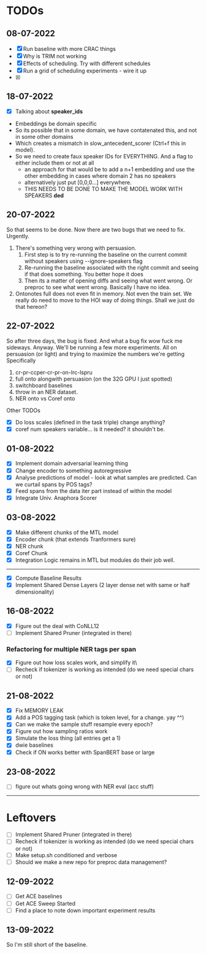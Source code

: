 # TODOs

## 08-07-2022

- [x] Run baseline with more CRAC things
- [x] Why is TRIM not working
- [x] Effects of scheduling. Try with different schedules
- [x] Run a grid of scheduling experiments - wire it up
- [x]

## 18-07-2022

- [x] Talking about **speaker_ids**

- Embeddings be domain specific
- So its possible that in some domain, we have contatenated this, and not in some other domains
- Which creates a mismatch in slow_antecedent_scorer (Ctrl+f this in model).
- So we need to create faux speaker IDs for EVERYTHING. And a flag to either include them or not at all
    - an approach for that would be to add a n+1 embedding and use the other embedding
      in cases where domain 2 has no speakers
    - alternatively just put [0,0,0...] everywhere.
    - THIS NEEDS TO BE DONE TO MAKE THE MODEL WORK WITH SPEAKERS **ded**

## 20-07-2022

So that seems to be done. Now there are two bugs that we need to fix. Urgently.

1. There's something very wrong with persuasion.
    1. First step is to try re-running the baseline on the current commit without speakers using --ignore-speakers flag
    2. Re-running the baseline associated with the right commit and seeing if that does something. You better hope it does
    3. Then its a matter of opening diffs and seeing what went wrong. Or preproc to see what went wrong.
       Basically I have no idea.
2. Ontonotes full does not even fit in memory. Not even the train set.
   We really do need to move to the HOI way of doing things.
   Shall we just do that hereon?

## 22-07-2022

So after three days, the bug is fixed. And what a bug fix wow fuck me sideways. Anyway.
We'll be running a few more experiments. All on persuasion (or light) and trying to maximize the numbers we're getting
Specifically

1. cr-pr-ccper-cr-pr-on-lrc-lspru
2. full onto alongwith persuasion (on the 32G GPU I just spotted)
3. switchboard baselines
4. throw in an NER dataset.
5. NER onto vs Coref onto

Other TODOs

- [x] Do loss scales (defined in the task triple) change anything?
- [x] coref num speakers variable... is it needed? it shouldn't be.

## 01-08-2022

- [x] Implement domain adversarial learning thing
- [x] Change encoder to something autoregressive
- [x] Analyse predictions of model - look at what samples are predicted. Can we curtail spans by POS tags?
- [x] Feed spans from the data iter part instead of within the model
- [x] Integrate Univ. Anaphora Scorer

## 03-08-2022

- [x] Make different chunks of the MTL model
- [x] Encoder chunk (that extends Tranformers sure)
- [x] NER chunk
- [x] Coref Chunk
- [x] Integration Logic remains in MTL but modules do their job well.

--------    

- [x] Compute Baseline Results
- [x] Implement Shared Dense Layers (2 layer dense net with same or half dimensionality)

## 16-08-2022

- [x] Figure out the deal with CoNLL12
- [ ] Implement Shared Pruner (integrated in there)

### Refactoring for multiple NER tags per span

- [x] Figure out how loss scales work, and simplify it\
- [ ] Recheck if tokenizer is working as intended (do we need special chars or not)

## 21-08-2022

- [x] Fix MEMORY LEAK
- [x] Add a POS tagging task (which is token level, for a change. yay ^^)
- [x] Can we make the sample stuff resample every epoch?
- [x] Figure out how sampling ratios work
- [x] Simulate the loss thing (all entries get a 1)
- [x] dwie baselines
- [x] Check if ON works better with SpanBERT base or large

## 23-08-2022

- [ ] figure out whats going wrong with NER eval (acc stuff)

-----

# Leftovers

- [ ] Implement Shared Pruner (integrated in there)
- [ ] Recheck if tokenizer is working as intended (do we need special chars or not)
- [ ] Make setup.sh conditioned and verbose
- [ ] Should we make a new repo for preproc data management?

## 12-09-2022

- [ ] Get ACE baselines
- [ ] Get ACE Sweep Started
- [ ] Find a place to note down important experiment results

## 13-09-2022

So I'm still short of the baseline.
